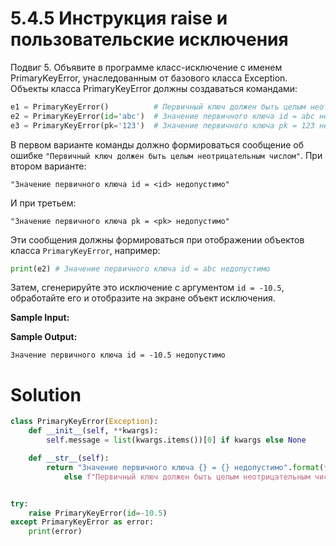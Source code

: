 # 5.4.5 Инструкция raise и пользовательские исключения

Подвиг 5. Объявите в программе класс-исключение с именем PrimaryKeyError, унаследованным от базового класса Exception.
Объекты класса PrimaryKeyError должны создаваться командами:

```python
e1 = PrimaryKeyError()          # Первичный ключ должен быть целым неотрицательным числом
e2 = PrimaryKeyError(id='abc')  # Значение первичного ключа id = abc недопустимо
e3 = PrimaryKeyError(pk='123')  # Значение первичного ключа pk = 123 недопустимо
```

В первом варианте команды должно формироваться сообщение об
ошибке `"Первичный ключ должен быть целым неотрицательным числом"`. При втором варианте:

```
"Значение первичного ключа id = <id> недопустимо"
```

И при третьем:

```
"Значение первичного ключа pk = <pk> недопустимо"
```

Эти сообщения должны формироваться при отображении объектов класса `PrimaryKeyError`, например:

```python
print(e2) # Значение первичного ключа id = abc недопустимо
```

Затем, сгенерируйте это исключение с аргументом `id = -10.5`, обработайте его и отобразите на экране объект исключения.

**Sample Input:**

**Sample Output:**

```
Значение первичного ключа id = -10.5 недопустимо
```

# Solution

```python
class PrimaryKeyError(Exception):
    def __init__(self, **kwargs):
        self.message = list(kwargs.items())[0] if kwargs else None

    def __str__(self):
        return "Значение первичного ключа {} = {} недопустимо".format(*self.message) if self.message \
            else f"Первичный ключ должен быть целым неотрицательным числом"


try:
    raise PrimaryKeyError(id=-10.5)
except PrimaryKeyError as error:
    print(error)
```